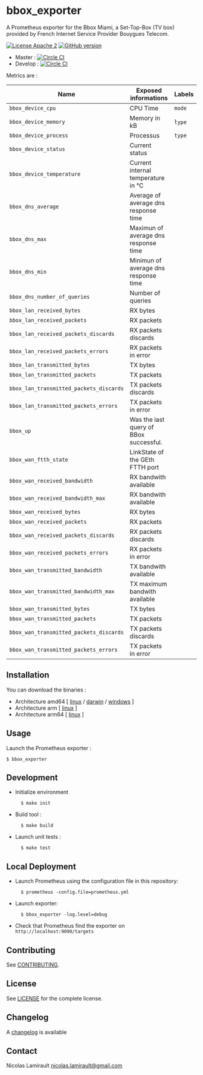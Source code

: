 # bbox_exporter

A Prometheus exporter for the Bbox Miami, a Set-Top-Box (TV box) provided by French Internet Service Provider Bouygues Telecom.

[![License Apache 2][badge-license]](LICENSE)
[![GitHub version](https://badge.fury.io/gh/nlamirault%2Fbbox_exporter.svg)](https://badge.fury.io/gh/nlamirault%2Fbbox_exporter)

* Master : [![Circle CI](https://circleci.com/gh/nlamirault/bbox_exporter/tree/master.svg?style=svg)](https://circleci.com/gh/nlamirault/bbox_exporter/tree/master)
* Develop : [![Circle CI](https://circleci.com/gh/nlamirault/bbox_exporter/tree/develop.svg?style=svg)](https://circleci.com/gh/nlamirault/bbox_exporter/tree/develop)


Metrics are :

| Name                                               | Exposed informations                                  | Labels               |
| -------------------------------------------------- | ------------------------------------------------------| ---------------------|
| `bbox_device_cpu`                                  | CPU Time                                              | `mode`               |
| `bbox_device_memory`                               | Memory in kB                                          | ̀`type`               |
| `bbox_device_process`                              | Processus                                             | `type`               |
| `bbox_device_status`                               | Current status                                        |
| `bbox_device_temperature`                          | Current internal temperature in °C                    |
| `bbox_dns_average`                                 | Average of average dns response time                  |
| `bbox_dns_max`                                     | Maximun of average dns response time                  |
| `bbox_dns_min`                                     | Minimun of average dns response time                  |
| `bbox_dns_number_of_queries`                       | Number of queries                                     |
| `bbox_lan_received_bytes`                          | RX bytes                                              |
| `bbox_lan_received_packets`                        | RX packets                                            |
| `bbox_lan_received_packets_discards`               | RX packets discards                                   |
| `bbox_lan_received_packets_errors`                 | RX packets in error                                   |
| `bbox_lan_transmitted_bytes`                       | TX bytes                                              |
| `bbox_lan_transmitted_packets`                     | TX packets                                            |
| `bbox_lan_transmitted_packets_discards`            | TX packets discards                                   |
| `bbox_lan_transmitted_packets_errors`              | TX packets in error                                   |
| `bbox_up`                                          | Was the last query of BBox successful.                |
| `bbox_wan_ftth_state`                              | LinkState of the GEth FTTH port                       |
| `bbox_wan_received_bandwidth`                      | RX bandwith available                                 |
| `bbox_wan_received_bandwidth_max`                  | RX bandwith available                                 |
| `bbox_wan_received_bytes`                          | RX bytes                                              |
| `bbox_wan_received_packets`                        | RX packets                                            |
| `bbox_wan_received_packets_discards`               | RX packets discards                                   |
| `bbox_wan_received_packets_errors`                 | RX packets in error                                   |
| `bbox_wan_transmitted_bandwidth`                   | TX bandwith available                                 |
| `bbox_wan_transmitted_bandwidth_max`               | TX maximum bandwith available                         |
| `bbox_wan_transmitted_bytes`                       | TX bytes                                              |
| `bbox_wan_transmitted_packets`                     | TX packets                                            |
| `bbox_wan_transmitted_packets_discards`            | TX packets discards                                   |
| `bbox_wan_transmitted_packets_errors`              | TX packets in error                                   |



## Installation

You can download the binaries :

* Architecture amd64 [ [linux](https://bintray.com/artifact/download/nlamirault/oss/bbox_exporter-0.1.0_linux_amd64) / [darwin](https://bintray.com/artifact/download/nlamirault/oss/bbox_exporter-0.1.0_darwin_amd64) / [windows](https://bintray.com/artifact/download/nlamirault/oss/bbox_exporter-0.1.0_windows_amd64.exe) ]
* Architecture arm [ [linux](https://bintray.com/artifact/download/nlamirault/oss/bbox_exporter-0.1.0_linux_arm) ]
* Architecture arm64 [ [linux](https://bintray.com/artifact/download/nlamirault/oss/bbox_exporter-0.1.0_linux_arm) ]


## Usage

Launch the Prometheus exporter :

    $ bbox_exporter

## Development

* Initialize environment

        $ make init

* Build tool :

        $ make build

* Launch unit tests :

        $ make test


## Local Deployment

* Launch Prometheus using the configuration file in this repository:

        $ prometheus -config.file=prometheus.yml

* Launch exporter:

        $ bbox_exporter -log.level=debug

* Check that Prometheus find the exporter on `http://localhost:9090/targets`


## Contributing

See [CONTRIBUTING](CONTRIBUTING.md).


## License

See [LICENSE](LICENSE) for the complete license.


## Changelog

A [changelog](ChangeLog.md) is available


## Contact

Nicolas Lamirault <nicolas.lamirault@gmail.com>

[badge-license]: https://img.shields.io/badge/license-Apache2-green.svg?style=flat